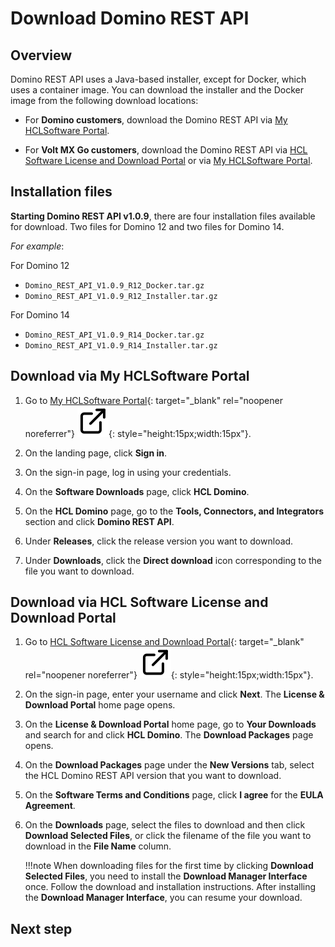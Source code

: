 # Download Domino REST API

## Overview

Domino REST API uses a Java-based installer, except for Docker, which uses a container image. You can download the installer and the Docker image from the following download locations:

- For **Domino customers**, download the Domino REST API via [My HCLSoftware Portal](#download-via-my-hclsoftware-portal).

- For **Volt MX Go customers**, download the Domino REST API via [HCL Software License and Download Portal](#download-via-hcl-software-license-and-download-portal) or via [My HCLSoftware Portal](#download-via-my-hclsoftware-portal).

## Installation files

**Starting Domino REST API v1.0.9**, there are four installation files available for download. Two files for Domino 12 and two files for Domino 14.

*For example*:

For Domino 12

- `Domino_REST_API_V1.0.9_R12_Docker.tar.gz`
- `Domino_REST_API_V1.0.9_R12_Installer.tar.gz`

For Domino 14

- `Domino_REST_API_V1.0.9_R14_Docker.tar.gz`
- `Domino_REST_API_V1.0.9_R14_Installer.tar.gz`

## Download via My HCLSoftware Portal

1. Go to [My HCLSoftware Portal](https://my.hcltechsw.com/ "Opens a new tab"){: target="_blank" rel="noopener noreferrer"}&nbsp;![link image](../../../assets/images/external-link.svg){: style="height:15px;width:15px"}.

2. On the landing page, click **Sign in**.
3. On the sign-in page, log in using your credentials.
4. On the **Software Downloads** page, click **HCL Domino**.
5. On the **HCL Domino** page, go to the **Tools, Connectors, and Integrators** section and click **Domino REST API**.
6. Under **Releases**, click the release version you want to download.
7. Under **Downloads**, click the **Direct download** icon corresponding to the file you want to download.

## Download via HCL Software License and Download Portal

1. Go to [HCL Software License and Download Portal](https://hclsoftware.flexnetoperations.com/ "Opens a new tab"){: target="_blank" rel="noopener noreferrer"}&nbsp;![link image](../../../assets/images/external-link.svg){: style="height:15px;width:15px"}.

2. On the sign-in page, enter your username and click **Next**. The **License & Download Portal** home page opens.
3. On the **License & Download Portal** home page, go to **Your Downloads** and search for and click **HCL Domino**. The **Download Packages** page opens.
4. On the **Download Packages** page under the **New Versions** tab, select the HCL Domino REST API version that you want to download.
5. On the **Software Terms and Conditions** page, click **I agree** for the **EULA Agreement**.
6. On the **Downloads** page, select the files to download and then click **Download Selected Files**, or click the filename of the file you want to download in the **File Name** column.

    !!!note
        When downloading files for the first time by clicking **Download Selected Files**, you need to install the **Download Manager Interface** once. Follow the download and installation instructions. After installing the **Download Manager Interface**, you can resume your download.

## Next step

